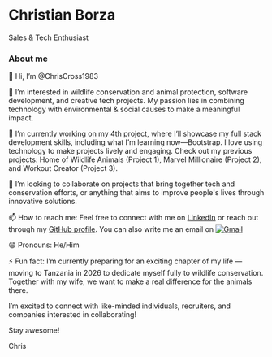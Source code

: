 # Christian Borza
Sales & Tech Enthusiast

### About me

👋 Hi, I’m @ChrisCross1983

👀 I’m interested in wildlife conservation and animal protection, software development, and creative tech projects. My passion lies in combining technology with environmental & social causes to make a meaningful impact.

🌱 I’m currently working on my 4th project, where I’ll showcase my full stack development skills, including what I’m learning now—Bootstrap. I love using technology to make projects lively and engaging. Check out my previous projects: Home of Wildlife Animals (Project 1), Marvel Millionaire (Project 2), and Workout Creator (Project 3).

💞️ I’m looking to collaborate on projects that bring together tech and conservation efforts, or anything that aims to improve people's lives through innovative solutions.

📫 How to reach me: Feel free to connect with me on [LinkedIn](https://www.linkedin.com/in/borzachristian/) or reach out through my [GitHub profile](https://github.com/ChrisCross1983). You can also write me an email on [![ Gmail ](https://img.shields.io/badge/Gmail-gmail?logo=gmail&logoColor=white&labelColor=%234b034b&color=black)](mailto:cborza83@googlemail.com "Email Me")

😄 Pronouns: He/Him

⚡ Fun fact: I’m currently preparing for an exciting chapter of my life — moving to Tanzania in 2026 to dedicate myself fully to wildlife conservation. Together with my wife, we want to make a real difference for the animals there.

I’m excited to connect with like-minded individuals, recruiters, and companies interested in collaborating!

Stay awesome!

Chris

<!---
ChrisCross1983/ChrisCross1983 is a ✨ special ✨ repository because its `README.md` (this file) appears on your GitHub profile.
You can click the Preview link to take a look at your changes.
--->
